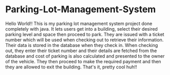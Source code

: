 # Parking-Lot-Management-System
Hello World!!
This is my parking lot management system project done completely with java. 
It lets users get into a building, select their desired parking level and space then proceed to park.
They are issued with a ticket number which will be used when checking out to retrieve their information.
Their data is stored in the database when they check in.
When checking out, they enter their ticket number and their details are fetched from the database and cost of parking is also calculated and presented to the owner of the vehicle.
They then proceed to make the required payment and then they are allowed to exit the building.
That's it, pretty cool huh!!


